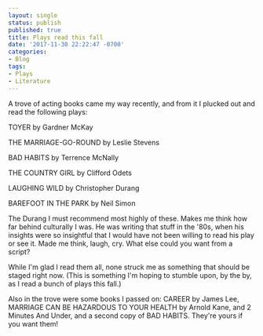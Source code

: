 ```yaml
---
layout: single
status: publish
published: true
title: Plays read this fall
date: '2017-11-30 22:22:47 -0700'
categories:
- Blog
tags:
- Plays
- Literature
---
```

A trove of acting books came my way recently, and from it I plucked out and read the following plays:
<p>TOYER by Gardner McKay</p>
<p>THE MARRIAGE-GO-ROUND by Leslie Stevens</p>
<p>BAD HABITS by Terrence McNally</p>
<p>THE COUNTRY GIRL by Clifford Odets</p>
<p>LAUGHING WILD by Christopher Durang</p>
<p>BAREFOOT IN THE PARK by Neil Simon</p>

The Durang I must recommend most highly of these. Makes me think how far behind culturally I was. He was writing that stuff in the '80s, when his insights were so insightful that I would have not been willing to read his play or see it. Made me think, laugh, cry. What else could you want from a script?

While I'm glad I read them all, none struck me as something that should be staged right now. (This is something I'm hoping to stumble upon, by the by, as I read a bunch of plays this fall.)

Also in the trove were some books I passed on: CAREER by James Lee, MARRIAGE CAN BE HAZARDOUS TO YOUR HEALTH by Arnold Kane, and 2 Minutes And Under, and a second copy of BAD HABITS. They're yours if you want them!
